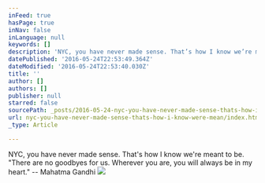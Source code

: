 ```yaml
---
inFeed: true
hasPage: true
inNav: false
inLanguage: null
keywords: []
description: 'NYC, you have never made sense. That’s how I know we’re meant to be. “There are no goodbyes for us. Wherever you are, you will always be in my heart.” – Mahatma Gandhi'
datePublished: '2016-05-24T22:53:49.364Z'
dateModified: '2016-05-24T22:53:40.030Z'
title: ''
author: []
authors: []
publisher: null
starred: false
sourcePath: _posts/2016-05-24-nyc-you-have-never-made-sense-thats-how-i-know-were-mean.md
url: nyc-you-have-never-made-sense-thats-how-i-know-were-mean/index.html
_type: Article

---
```

NYC, you have never made sense. That's how I know we're meant to be. "There are no goodbyes for us. Wherever you are, you will always be in my heart." -- Mahatma Gandhi
![](https://the-grid-user-content.s3-us-west-2.amazonaws.com/db308d99-8ff1-4fb2-a03b-51c36c3670a8.jpg)